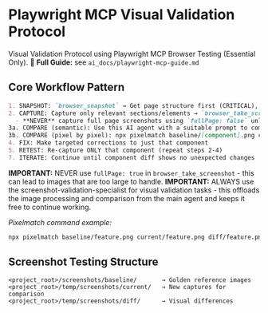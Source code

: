 # Playwright MCP Visual Validation Protocol

Visual Validation Protocol using Playwright MCP Browser Testing (Essential Only).
📖 **Full Guide:** see `ai_docs/playwright-mcp-guide.md`

## Core Workflow Pattern
```markdown
1. SNAPSHOT: `browser_snapshot` → Get page structure first (CRITICAL), Use refs from snapshot → Never guess selectors
2. CAPTURE: Capture only relevant sections/elements → `browser_take_screenshot` with element: "[component]", ref: "[selector]", filename: "current/[component].png"
  - **NEVER** capture full page screenshots using `fullPage: false` unless explicitly requested
3a. COMPARE (semantic): Use this AI agent with a suitable prompt to compare baseline vs current screenshots
3b. COMPARE (pixel by pixel): npx pixelmatch baseline/[component].png current/[component].png diff/[component].png
4. FIX: Make targeted corrections to just that component
5. RETEST: Re-capture ONLY that component (repeat steps 2-4)
7. ITERATE: Continue until component diff shows no unexpected changes
```

**IMPORTANT:** NEVER use `fullPage: true` in `browser_take_screenshot` - this can lead to images that are too large to handle.
**IMPORTANT:** ALWAYS use the screenshot-validation-specialist for visual validation tasks - this offloads the image processing and comparison from the main agent and keeps it free to continue working.

*Pixelmatch command example:*
```bash
npx pixelmatch baseline/feature.png current/feature.png diff/feature.png
```

## Screenshot Testing Structure
```
<project_root>/screenshots/baseline/       → Golden reference images
<project_root>/temp/screenshots/current/   → New captures for comparison
<project_root>/temp/screenshots/diff/      → Visual differences
```
